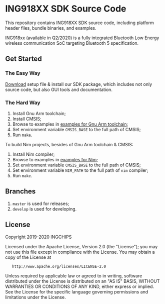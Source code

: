 # ING918XX SDK Source Code

This repository contains ING918XX SDK source code, including platform header files, bundle binaries, and examples.

ING918xx (available in Q2/2020) is a fully integrated Bluetooth Low Energy wireless communication SoC
targeting Bluetooth 5 specification.

## Get Started

### The Easy Way

[Download](https://github.com/ingchips/ING918XX_SDK_SOURCE/releases) setup file &
install our SDK package, which includes not only source code, but also GUI tools and documentation.

### The Hard Way

1. Install Gnu Arm toolchain;
1. Install CMSIS;
1. Browse to examples in [examples for Gnu Arm toolchain](examples-gcc);
1. Set environment variable `CMSIS_BASE` to the full path of CMSIS;
1. Run `make`.

To build Nim projects, besides of Gnu Arm toolchain & CMSIS:

1. Install Nim compiler;
1. Browse to examples in [examples for Nim](examples-nim);
1. Set environment variable `CMSIS_BASE` to the full path of CMSIS;
1. Set environment variable `NIM_PATH` to the full path of `nim` compiler;
1. Run `make`.

## Branches

1. `master` is used for releases;
1. `develop` is used for developing.

## License

   Copyright 2019-2020 INGCHIPS

   Licensed under the Apache License, Version 2.0 (the "License");
   you may not use this file except in compliance with the License.
   You may obtain a copy of the License at

       http://www.apache.org/licenses/LICENSE-2.0

   Unless required by applicable law or agreed to in writing, software
   distributed under the License is distributed on an "AS IS" BASIS,
   WITHOUT WARRANTIES OR CONDITIONS OF ANY KIND, either express or implied.
   See the License for the specific language governing permissions and
   limitations under the License.
